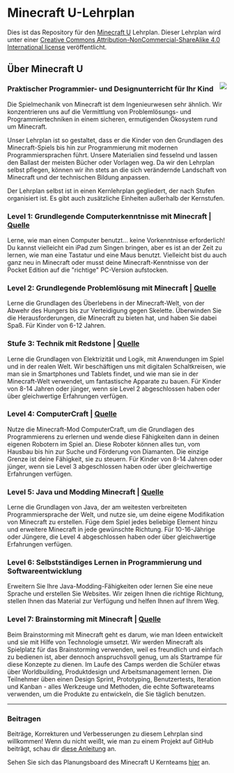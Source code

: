 # Minecraft U-Lehrplan

Dies ist das Repository für den [Minecraft U](http://minecraftu.org/) Lehrplan. Dieser Lehrplan wird unter einer [Creative Commons Attribution-NonCommercial-ShareAlike 4.0 International license](license.md) veröffentlicht.

## Über Minecraft U

<img src="mcu1.png" style="max-width:250px;float:right">

### Praktischer Programmier- und Designunterricht für Ihr Kind

Die Spielmechanik von Minecraft ist dem Ingenieurwesen sehr ähnlich. Wir konzentrieren uns auf die Vermittlung von Problemlösungs- und Programmiertechniken in einem sicheren, ermutigenden Ökosystem rund um Minecraft.

Unser Lehrplan ist so gestaltet, dass er die Kinder von den Grundlagen des Minecraft-Spiels bis hin zur Programmierung mit modernen Programmiersprachen führt. Unsere Materialien sind fesselnd und lassen den Ballast der meisten Bücher oder Vorlagen weg. Da wir den Lehrplan selbst pflegen, können wir ihn stets an die sich verändernde Landschaft von Minecraft und der technischen Bildung anpassen.

Der Lehrplan selbst ist in einen Kernlehrplan gegliedert, der nach Stufen organisiert ist. Es gibt auch zusätzliche Einheiten außerhalb der Kernstufen.

### Level 1: Grundlegende Computerkenntnisse mit Minecraft | [Quelle](https://github.com/MinecraftU/mcu-curriculum/tree/master/level_1)

Lerne, wie man einen Computer benutzt... keine Vorkenntnisse erforderlich! Du kannst vielleicht ein iPad zum Singen bringen, aber es ist an der Zeit zu lernen, wie man eine Tastatur und eine Maus benutzt. Vielleicht bist du auch ganz neu in Minecraft oder musst deine Minecraft-Kenntnisse von der Pocket Edition auf die "richtige" PC-Version aufstocken.

### Level 2: Grundlegende Problemlösung mit Minecraft | [Quelle](https://github.com/MinecraftU/mcu-curriculum/tree/master/level_2)

Lerne die Grundlagen des Überlebens in der Minecraft-Welt, von der Abwehr des Hungers bis zur Verteidigung gegen Skelette. Überwinden Sie die Herausforderungen, die Minecraft zu bieten hat, und haben Sie dabei Spaß. Für Kinder von 6-12 Jahren.

### Stufe 3: Technik mit Redstone | [Quelle](https://github.com/MinecraftU/mcu-curriculum/tree/master/level_3)

Lerne die Grundlagen von Elektrizität und Logik, mit Anwendungen im Spiel und in der realen Welt. Wir beschäftigen uns mit digitalen Schaltkreisen, wie man sie in Smartphones und Tablets findet, und wie man sie in der Minecraft-Welt verwendet, um fantastische Apparate zu bauen. Für Kinder von 8-14 Jahren oder jünger, wenn sie Level 2 abgeschlossen haben oder über gleichwertige Erfahrungen verfügen.

### Level 4: ComputerCraft | [Quelle](https://github.com/MinecraftU/mcu-curriculum/tree/master/level_4)

Nutze die Minecraft-Mod ComputerCraft, um die Grundlagen des Programmierens zu erlernen und wende diese Fähigkeiten dann in deinen eigenen Robotern im Spiel an. Diese Roboter können alles tun, vom Hausbau bis hin zur Suche und Förderung von Diamanten. Die einzige Grenze ist deine Fähigkeit, sie zu steuern. Für Kinder von 8-14 Jahren oder jünger, wenn sie Level 3 abgeschlossen haben oder über gleichwertige Erfahrungen verfügen.

### Level 5: Java und Modding Minecraft | [Quelle](https://github.com/MinecraftU/mcu-curriculum/tree/master/level_5)

Lerne die Grundlagen von Java, der am weitesten verbreiteten Programmiersprache der Welt, und nutze sie, um deine eigene Modifikation von Minecraft zu erstellen. Füge dem Spiel jedes beliebige Element hinzu und erweitere Minecraft in jede gewünschte Richtung. Für 10-16-Jährige oder Jüngere, die Level 4 abgeschlossen haben oder über gleichwertige Erfahrungen verfügen.

### Level 6: Selbstständiges Lernen in Programmierung und Softwareentwicklung

Erweitern Sie Ihre Java-Modding-Fähigkeiten oder lernen Sie eine neue Sprache und erstellen Sie Websites. Wir zeigen Ihnen die richtige Richtung, stellen Ihnen das Material zur Verfügung und helfen Ihnen auf Ihrem Weg.

### Level 7: Brainstorming mit Minecraft | [Quelle](https://github.com/MinecraftU/mcu-curriculum/tree/master/level_7)

Beim Brainstorming mit Minecraft geht es darum, wie man Ideen entwickelt und sie mit Hilfe von Technologie umsetzt. Wir werden Minecraft als Spielplatz für das Brainstorming verwenden, weil es freundlich und einfach zu bedienen ist, aber dennoch anspruchsvoll genug, um als Startrampe für diese Konzepte zu dienen. Im Laufe des Camps werden die Schüler etwas über Worldbuilding, Produktdesign und Arbeitsmanagement lernen. Die Teilnehmer üben einen Design Sprint, Prototyping, Benutzertests, Iteration und Kanban - alles Werkzeuge und Methoden, die echte Softwareteams verwenden, um die Produkte zu entwickeln, die Sie täglich benutzen.

---

### Beitragen

Beiträge, Korrekturen und Verbesserungen zu diesem Lehrplan sind willkommen! Wenn du nicht weißt, wie man zu einem Projekt auf GitHub beiträgt, schau dir [diese Anleitung](https://guides.github.com/activities/forking/) an.

Sehen Sie sich das Planungsboard des Minecraft U Kernteams [hier](https://www.notion.so/514b386478514a1ca80737c7ecfe0e75?v=b36e6434acae4e9ba48b95c4a882cd21) an.
